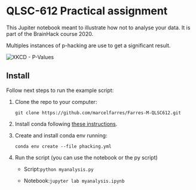 # QLSC-612 Practical assignment

This Jupiter notebook meant to illustrate how not to analyse your data. It is part of the BrainHack course 2020.

Multiples instances of p-hacking are use to get a significant result.

![XKCD - P-Values](https://imgs.xkcd.com/comics/p_values.png)

## Install

Follow next steps to run the example script:

1. Clone the repo to your computer:

    `git clone https://github.com/marcelfarres/Farres-M-QLSC612.git`

2. Install conda following [these instructions](https://docs.conda.io/projects/conda/en/latest/user-guide/install/).

3. Create and install conda env running:

    `conda env create --file phacking.yml`

    

4. Run the script (you can use the notebook or the py script)

    - Script:`python myanalysis.py`

    - Notebook:`jupyter lab myanalysis.ipynb`
